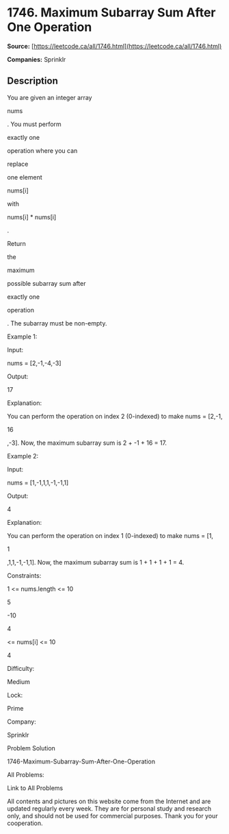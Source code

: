 # 1746. Maximum Subarray Sum After One Operation

**Source:** [https://leetcode.ca/all/1746.html](https://leetcode.ca/all/1746.html)

**Companies:** Sprinklr

## Description

You are given an integer array

nums

. You must perform

exactly one

operation where you can

replace

one element

nums[i]

with

nums[i] * nums[i]

.

Return

the

maximum

possible subarray sum after

exactly one

operation

. The subarray must be non-empty.

Example 1:

Input:

nums = [2,-1,-4,-3]

Output:

17

Explanation:

You can perform the operation on index 2 (0-indexed) to make nums = [2,-1,

16

,-3]. Now, the maximum subarray sum is 2 + -1 + 16 = 17.

Example 2:

Input:

nums = [1,-1,1,1,-1,-1,1]

Output:

4

Explanation:

You can perform the operation on index 1 (0-indexed) to make nums = [1,

1

,1,1,-1,-1,1]. Now, the maximum subarray sum is 1 + 1 + 1 + 1 = 4.

Constraints:

1 <= nums.length <= 10

5

-10

4

<= nums[i] <= 10

4

Difficulty:

Medium

Lock:

Prime

Company:

Sprinklr

Problem Solution

1746-Maximum-Subarray-Sum-After-One-Operation

All Problems:

Link to All Problems

All contents and pictures on this website come from the Internet and are updated regularly every week. They are for personal study and research only, and should not be used for commercial purposes. Thank you for your cooperation.

